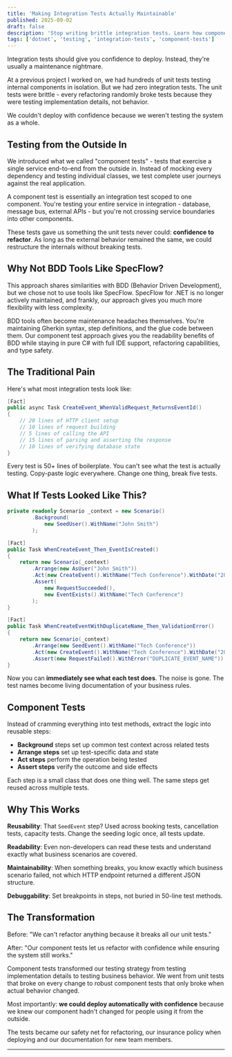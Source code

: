 ```yaml
---
title: 'Making Integration Tests Actually Maintainable'
published: 2025-09-02
draft: false
description: 'Stop writing brittle integration tests. Learn how component tests makes your tests readable, reusable, and actually maintainable.'
tags: ['dotnet', 'testing', 'integration-tests', 'component-tests']
---
```


Integration tests should give you confidence to deploy. Instead, they're usually a maintenance nightmare.

At a previous project I worked on, we had hundreds of unit tests testing internal components in isolation. But we had zero integration tests. The unit tests were brittle - every refactoring randomly broke tests because they were testing implementation details, not behavior.

We couldn't deploy with confidence because we weren't testing the system as a whole.

## Testing from the Outside In

We introduced what we called "component tests" - tests that exercise a single service end-to-end from the outside in. Instead of mocking every dependency and testing individual classes, we test complete user journeys against the real application.

A component test is essentially an integration test scoped to one component. You're testing your entire service in integration - database, message bus, external APIs - but you're not crossing service boundaries into other components.

These tests gave us something the unit tests never could: **confidence to refactor**. As long as the external behavior remained the same, we could restructure the internals without breaking tests.

## Why Not BDD Tools Like SpecFlow?

This approach shares similarities with BDD (Behavior Driven Development), but we chose not to use tools like SpecFlow. SpecFlow for .NET is no longer actively maintained, and frankly, our approach gives you much more flexibility with less complexity.

BDD tools often become maintenance headaches themselves. You're maintaining Gherkin syntax, step definitions, and the glue code between them. Our component test approach gives you the readability benefits of BDD while staying in pure C# with full IDE support, refactoring capabilities, and type safety.

## The Traditional Pain

Here's what most integration tests look like:

```csharp
[Fact]
public async Task CreateEvent_WhenValidRequest_ReturnsEventId()
{
    // 20 lines of HTTP client setup
    // 10 lines of request building  
    // 5 lines of calling the API
    // 15 lines of parsing and asserting the response
    // 10 lines of verifying database state
}
```

Every test is 50+ lines of boilerplate. You can't see what the test is actually testing. Copy-paste logic everywhere. Change one thing, break five tests.

## What If Tests Looked Like This?

```csharp
private readonly Scenario _context = new Scenario()
        .Background(
            new SeedUser().WithName("John Smith")
        );

[Fact]
public Task WhenCreateEvent_Then_EventIsCreated()
{
    return new Scenario(_context)
        .Arrange(new AsUser("John Smith"))
        .Act(new CreateEvent().WithName("Tech Conference").WithDate("2025-10-15"))
        .Assert(
            new RequestSucceeded(),
            new EventExists().WithName("Tech Conference")
        );
}

[Fact]
public Task WhenCreateEventWithDuplicateName_Then_ValidationError()
{
    return new Scenario(_context)
        .Arrange(new SeedEvent().WithName("Tech Conference"))
        .Act(new CreateEvent().WithName("Tech Conference").WithDate("2025-11-20"))
        .Assert(new RequestFailed().WithError("DUPLICATE_EVENT_NAME"));
}
```

Now you can **immediately see what each test does**. The noise is gone. The test names become living documentation of your business rules.

## Component Tests

Instead of cramming everything into test methods, extract the logic into reusable steps:

- **Background** steps set up common test context across related tests
- **Arrange steps** set up test-specific data and state
- **Act steps** perform the operation being tested  
- **Assert steps** verify the outcome and side effects

Each step is a small class that does one thing well. The same steps get reused across multiple tests.

## Why This Works

**Reusability**: That `SeedEvent` step? Used across booking tests, cancellation tests, capacity tests. Change the seeding logic once, all tests update.

**Readability**: Even non-developers can read these tests and understand exactly what business scenarios are covered.

**Maintainability**: When something breaks, you know exactly which business scenario failed, not which HTTP endpoint returned a different JSON structure.

**Debuggability**: Set breakpoints in steps, not buried in 50-line test methods.

## The Transformation

Before: "We can't refactor anything because it breaks all our unit tests."

After: "Our component tests let us refactor with confidence while ensuring the system still works."

Component tests transformed our testing strategy from testing implementation details to testing business behavior. We went from unit tests that broke on every change to robust component tests that only broke when actual behavior changed.

Most importantly: **we could deploy automatically with confidence** because we knew our component hadn't changed for people using it from the outside.

The tests became our safety net for refactoring, our insurance policy when deploying and our documentation for new team members.

---